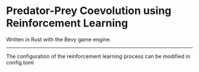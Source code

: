 # Predator-Prey Coevolution using Reinforcement Learning

Written in Rust with the Bevy game engine.

---

The configuration of the reinforcement learning process can be modified in config.toml
